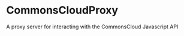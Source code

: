 CommonsCloudProxy
=================

A proxy server for interacting with the CommonsCloud Javascript API
